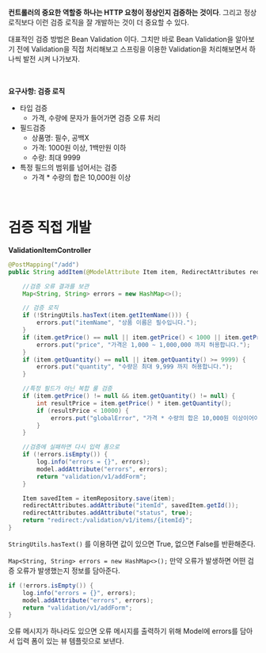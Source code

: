 **컨트롤러의 중요한 역할중 하나는 HTTP 요청이 정상인지 검증하는 것이다**. 그리고 정상 로직보다 이런 검증 로직을 잘 개발하는 것이 더 중요할 수 있다.

대표적인 검증 방법은 Bean Validation 이다.
그치만 바로 Bean Validation을 알아보기 전에 Validation을 직접 처리해보고 스프링을 이용한 Validation을 처리해보면서 하나씩 발전 시켜 나가보자.

<br>

**요구사항: 검증 로직**
- 타입 검증
    - 가격, 수량에 문자가 들어가면 검증 오류 처리
- 필드검증
    - 상품명: 필수, 공백X
    - 가격: 1000원 이상, 1백만원 이하
    - 수량: 최대 9999
- 특정 필드의 범위를 넘어서는 검증
    - 가격 * 수량의 합은 10,000원 이상

<br>

# 검증 직접 개발

**ValidationItemController**
```Java
@PostMapping("/add")
public String addItem(@ModelAttribute Item item, RedirectAttributes redirectAttributes, Model model) {

    //검증 오류 결과를 보관
    Map<String, String> errors = new HashMap<>();

    // 검증 로직
    if (!StringUtils.hasText(item.getItemName())) {
        errors.put("itemName", "상품 이름은 필수입니다.");
    }
    if (item.getPrice() == null || item.getPrice() < 1000 || item.getPrice() > 1000000) {
        errors.put("price", "가격은 1,000 ~ 1,000,000 까지 허용합니다.");
    }
    if (item.getQuantity() == null || item.getQuantity() >= 9999) {
        errors.put("quantity", "수량은 최대 9,999 까지 허용합니다.");
    }

    //특정 필드가 아닌 복합 룰 검증
    if (item.getPrice() != null && item.getQuantity() != null) {
        int resultPrice = item.getPrice() * item.getQuantity();
        if (resultPrice < 10000) {
            errors.put("globalError", "가격 * 수량의 합은 10,000원 이상이어야 합니다. 현재 값 = " + resultPrice);
        }
    }

    //검증에 실패하면 다시 입력 폼으로
    if (!errors.isEmpty()) {
        log.info("errors = {}", errors);
        model.addAttribute("errors", errors);
        return "validation/v1/addForm";
    }

    Item savedItem = itemRepository.save(item);
    redirectAttributes.addAttribute("itemId", savedItem.getId());
    redirectAttributes.addAttribute("status", true);
    return "redirect:/validation/v1/items/{itemId}";
}
```

`StringUtils.hasText()` 를 이용하면 값이 있으면 True, 없으면 False를 반환해준다.

`Map<String, String> errors = new HashMap<>();`
만약 오류가 발생하면 어떤 검증 오류가 발생했는지 정보를 담아준다.

```Java
if (!errors.isEmpty()) {
    log.info("errors = {}", errors);
    model.addAttribute("errors", errors);
    return "validation/v1/addForm";
}
```
오류 메시지가 하나라도 있으면 오류 메시지를 출력하기 위해 Model에 errors를 담아서 입력 폼이 있는 뷰 템플릿으로 보낸다.


